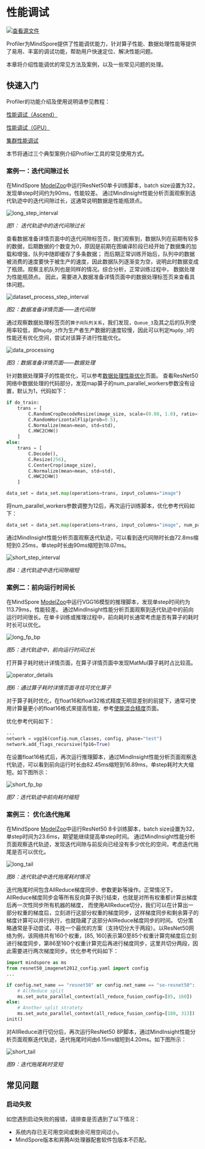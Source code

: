 # 性能调试

[![查看源文件](https://mindspore-website.obs.cn-north-4.myhuaweicloud.com/website-images/r1.8/resource/_static/logo_source.png)](https://gitee.com/mindspore/docs/blob/r1.8/docs/mindspore/source_zh_cn/migration_guide/performance_optimization.md)

Profiler为MindSpore提供了性能调优能力，针对算子性能、数据处理性能等提供了易用、丰富的调试功能，帮助用户快速定位、解决性能问题。

本章将介绍性能调优的常见方法及案例，以及一些常见问题的处理。

## 快速入门

Profiler的功能介绍及使用说明请参见教程：

[性能调试（Ascend）](https://www.mindspore.cn/mindinsight/docs/zh-CN/r1.8/performance_profiling_ascend.html)

[性能调试（GPU）](https://www.mindspore.cn/mindinsight/docs/zh-CN/r1.8/performance_profiling_gpu.html)

[集群性能调试](https://www.mindspore.cn/mindinsight/docs/zh-CN/r1.8/performance_profiling_of_cluster.html)

本节将通过三个典型案例介绍Profiler工具的常见使用方式。

### 案例一：迭代间隙过长

在MindSpore [ModelZoo](https://gitee.com/mindspore/models/blob/r1.8/README_CN.md#)中运行ResNet50单卡训练脚本，batch size设置为32，发现单step时间约为90ms，性能较差。
通过MindInsight性能分析页面观察到迭代轨迹中的迭代间隙过长，这通常说明数据是性能瓶颈点。

![long_step_interval](images/profiler_case1_long_step_interval.png)

*图1： 迭代轨迹中的迭代间隙过长*

查看数据准备详情页面中的迭代间隙标签页，我们观察到，数据队列在前期有较多的数据，后期数据的个数变为0，原因是前期在图编译阶段已经开始了数据集的加载和增强，队列中随即缓存了多条数据；
而后期正常训练开始后，队列中的数据被消费的速度要快于被生产的速度，因此数据队列逐渐变为空，说明此时数据变成了瓶颈。观察主机队列也是同样的情况。综合分析，正常训练过程中，
数据处理为性能瓶颈点。 因此，需要进入数据准备详情页面中的数据处理标签页来查看具体问题。

![dataset_process_step_interval](images/profiler_case1_dataset_process_step_interval.png)

*图2：数据准备详情页面——迭代间隙*

通过观察数据处理标签页的```算子间队列关系```，我们发现，```Queue_3```及其之后的队列使用率较低，即```MapOp_3```作为生产者生产数据的速度较慢，因此可以判定```MapOp_3```的性能还有优化空间，尝试对该算子进行性能优化。

![data_processing](images/profiler_case1_data_processing.png)

*图3：数据准备详情页面——数据处理*

针对数据处理算子的性能优化，可以参考[数据处理性能优化](https://www.mindspore.cn/tutorials/experts/zh-CN/r1.8/dataset/optimize.html)页面。
查看ResNet50网络中数据处理的代码部分，发现map算子的num_parallel_workers参数没有设置，默认为1，代码如下：

```python
if do_train:
    trans = [
        C.RandomCropDecodeResize(image_size, scale=(0.08, 1.0), ratio=(0.75, 1.333)),
        C.RandomHorizontalFlip(prob=0.5),
        C.Normalize(mean=mean, std=std),
        C.HWC2CHW()
    ]
else:
    trans = [
        C.Decode(),
        C.Resize(256),
        C.CenterCrop(image_size),
        C.Normalize(mean=mean, std=std),
        C.HWC2CHW()
    ]

data_set = data_set.map(operations=trans, input_columns="image")
```

将num_parallel_workers参数调整为12后，再次运行训练脚本，优化参考代码如下：

```python
data_set = data_set.map(operations=trans, input_columns="image", num_parallel_workers=12)
```

通过MindInsight性能分析页面观察迭代轨迹，可以看到迭代间隙时长由72.8ms缩短到0.25ms，单step时长由90ms缩短到18.07ms。

![short_step_interval](images/profiler_case1_short_step_interval.png)

*图4：迭代轨迹中迭代间隙缩短*

### 案例二：前向运行时间长

在MindSpore [ModelZoo](https://gitee.com/mindspore/models/blob/r1.8/README_CN.md#)中运行VGG16模型的推理脚本，发现单step时间约为113.79ms，性能较差。
通过MindInsight性能分析页面观察到迭代轨迹中的前向运行时间很长。在单卡训练或推理过程中，前向耗时长通常考虑是否有算子的耗时时长可以优化。

![long_fp_bp](images/profiler_case2_long_fpbp.png)

*图5：迭代轨迹中，前向运行时间过长*

打开算子耗时统计详情页面，在算子详情页面中发现MatMul算子耗时占比较高。

![operator_details](images/profiler_case2_operator_details.png)

*图6：通过算子耗时详情页面寻找可优化算子*

对于算子耗时优化，在float16和float32格式精度无明显差别的前提下，通常可使用计算量更小的float16格式來提高性能，参考[使能混合精度](https://www.mindspore.cn/tutorials/experts/zh-CN/r1.8/others/mixed_precision.html )页面。

优化参考代码如下：

```python
...
network = vgg16(config.num_classes, config, phase="test")
network.add_flags_recursive(fp16=True)
```

在设置float16格式后，再次运行推理脚本，通过MindInsight性能分析页面观察迭代轨迹，可以看到前向运行时长由82.45ms缩短到16.89ms，单step耗时大大缩短。如下图所示：

![short_fp_bp](images/profiler_case2_short_fpbp.png)

*图7：迭代轨迹中前向耗时缩短*

### 案例三： 优化迭代拖尾

在MindSpore [ModelZoo](https://gitee.com/mindspore/models/blob/r1.8/README_CN.md#)中运行ResNet50 8卡训练脚本，batch size设置为32，单step时间为23.6ms，期望能继续提高单step时间。
通过MindInsight性能分析页面观察迭代轨迹，发现迭代间隙与前反向已经没有多少优化的空间，考虑迭代拖尾是否可以优化。

![long_tail](images/profiler_case3_long_tail.png)

*图8：迭代轨迹中迭代拖尾耗时情况*

迭代拖尾时间包含AllReduce梯度同步、参数更新等操作。正常情况下，AllReduce梯度同步会等所有反向算子执行结束，也就是对所有权重都计算出梯度后再一次性同步所有机器的梯度，
而使用AllReduce切分，我们可以在计算出一部分权重的梯度后，立刻进行这部分权重的梯度同步，这样梯度同步和剩余算子的梯度计算可以并行执行，也就隐藏了这部分AllReduce梯度同步的时间。
切分策略通常是手动尝试，寻找一个最优的方案（支持切分大于两段）。以ResNet50网络为例，该网络共有160个权重，[85, 160]表示第0至85个权重计算完梯度后立刻进行梯度同步，第86至160个权重计算完后再进行梯度同步，这里共切分两段，因此需要进行两次梯度同步。优化参考代码如下：

```python
import mindspore as ms
from resnet50_imagenet2012_config.yaml import config
...

if config.net_name == "resnet50" or config.net_name == "se-resnet50":
    # AllReduce split
    ms.set_auto_parallel_context(all_reduce_fusion_config=[85, 160])
else:
    # Another split stratety
    ms.set_auto_parallel_context(all_reduce_fusion_config=[180, 313])
init()
```

对AllReduce进行切分后，再次运行ResNet50 8P脚本，通过MindInsight性能分析页面观察迭代轨迹，迭代拖尾时间由6.15ms缩短到4.20ms。如下图所示：

![short_tail](images/profiler_case3_short_tail.png)

*图9：迭代拖尾耗时变短*

## 常见问题

### 启动失败

如您遇到启动失败的报错，请排查是否遇到了以下情况：

- 系统内存已无可用空间或剩余可用空间过小。
- MindSpore版本和昇腾AI处理器配套软件包版本不匹配。
